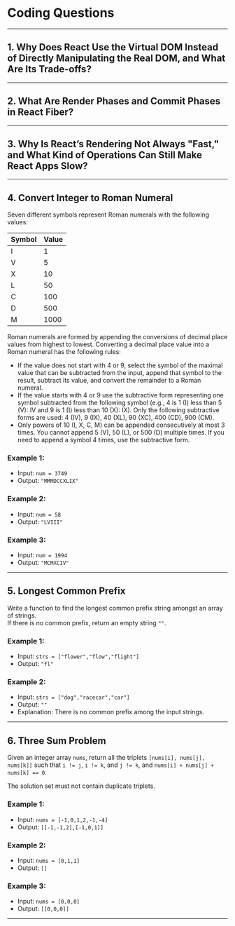 # Coding Questions

---

## 1. Why Does React Use the Virtual DOM Instead of Directly Manipulating the Real DOM, and What Are Its Trade-offs?

---

## 2. What Are Render Phases and Commit Phases in React Fiber?

---

## 3. Why Is React’s Rendering Not Always "Fast," and What Kind of Operations Can Still Make React Apps Slow?

---

## 4. Convert Integer to Roman Numeral

Seven different symbols represent Roman numerals with the following values:

| Symbol | Value |
| :--- | :--- |
| I | 1 |
| V | 5 |
| X | 10 |
| L | 50 |
| C | 100 |
| D | 500 |
| M | 1000 |

Roman numerals are formed by appending the conversions of decimal place values from highest to lowest. Converting a decimal place value into a Roman numeral has the following rules:

- If the value does not start with 4 or 9, select the symbol of the maximal value that can be subtracted from the input, append that symbol to the result, subtract its value, and convert the remainder to a Roman numeral.
- If the value starts with 4 or 9 use the subtractive form representing one symbol subtracted from the following symbol (e.g., 4 is 1 (I) less than 5 (V): IV and 9 is 1 (I) less than 10 (X): IX). Only the following subtractive forms are used: 4 (IV), 9 (IX), 40 (XL), 90 (XC), 400 (CD), 900 (CM).
- Only powers of 10 (I, X, C, M) can be appended consecutively at most 3 times. You cannot append 5 (V), 50 (L), or 500 (D) multiple times. If you need to append a symbol 4 times, use the subtractive form.

### Example 1:
- Input: `num = 3749`  
- Output: `"MMMDCCXLIX"`

### Example 2:
- Input: `num = 58`  
- Output: `"LVIII"`

### Example 3:
- Input: `num = 1994`  
- Output: `"MCMXCIV"`

---

## 5. Longest Common Prefix

Write a function to find the longest common prefix string amongst an array of strings.  
If there is no common prefix, return an empty string `""`.

### Example 1:
- Input: `strs = ["flower","flow","flight"]`  
- Output: `"fl"`

### Example 2:
- Input: `strs = ["dog","racecar","car"]`  
- Output: `""`  
- Explanation: There is no common prefix among the input strings.

---

## 6. Three Sum Problem

Given an integer array `nums`, return all the triplets `[nums[i], nums[j], nums[k]]` such that `i != j`, `i != k`, and `j != k`, and `nums[i] + nums[j] + nums[k] == 0`.

The solution set must not contain duplicate triplets.

### Example 1:
- Input: `nums = [-1,0,1,2,-1,-4]`  
- Output: `[[-1,-1,2],[-1,0,1]]`

### Example 2:
- Input: `nums = [0,1,1]`  
- Output: `[]`

### Example 3:
- Input: `nums = [0,0,0]`  
- Output: `[[0,0,0]]`

---
